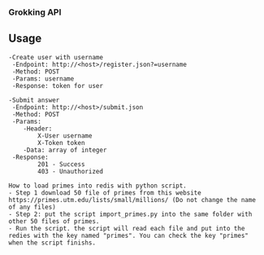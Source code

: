 ### Grokking API
##  Usage

    -Create user with username
     -Endpoint: http://<host>/register.json?=username
     -Method: POST
     -Params: username
     -Response: token for user

    -Submit answer
     -Endpoint: http://<host>/submit.json
     -Method: POST
     -Params:
        -Header:
            X-User username
            X-Token token
        -Data: array of integer
     -Response:
            201 - Success
            403 - Unauthorized

	How to load primes into redis with python script.
	- Step 1 download 50 file of primes from this website https://primes.utm.edu/lists/small/millions/ (Do not change the name of any files)
	- Step 2: put the script import_primes.py into the same folder with other 50 files of primes.
	- Run the script. the script will read each file and put into the redies with the key named "primes". You can check the key "primes" when the script finishs.
	
	
